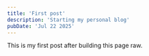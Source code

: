```yaml
---
title: 'First post'
description: 'Starting my personal blog'
pubDate: 'Jul 22 2025'
---
```


This is my first post after building this page raw.